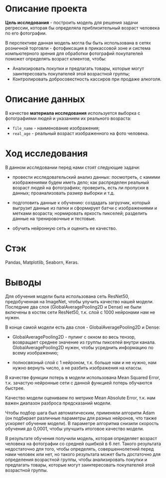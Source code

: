 # Описание проекта

**Цель исследования** - построить модель для решения задачи регрессии, которая бы определяла приблизительный возраст человека по его фотографии.

В перспективе данная модель могла бы быть использована в сетях розничной торговли - фотофиксация в прикассовой зоне и система компьютерного зрения для обработки фотографий покупателей поможет определять возраст клиентов, чтобы:

- Анализировать покупки и предлагать товары, которые могут заинтересовать покупателей этой возрастной группы;
- Контролировать добросовестность кассиров при продаже алкоголя.

# Описание данных

В качестве **материала исследования** используется выборка с фотографиями людей и указанием их реального возраста:
 
- `file_name` - наименование изображения;
- `real_age` - реальный возраст изображенного на фото человека.

# Ход исследования

В данном исследовании перед нами стоят следующие задачи:

- провести исследовательский анализ данных: посмотреть, с камими изображениями будем иметь дело; как распределен реальный возраст людей на фотографиях; проверить, есть ли пропуски в данных; проанализовать размер выборки и т.д.

- подготовить данные к обучению: создадать загрузчик, который выгрузит данные из папки и сформирует батчи с изображениями и метками возраста; нормировать яркость пикселей; разделить данные на тренировочные и тестовые.

- обучить нейронную сеть и оценить ее качество.

# Стэк

Pandas, Matplotlib, Seaborn, Keras.

# Выводы

Для обучения модели была использована сеть ResNet50, предобученная на ImageNet, чтобы улучить качество нашей модели.
Последние два слоя (GlobalAveragePooling2D и Dense) не были включены в костяк сети ResNet50, т.к. слой с 1000 нейронами нам не нужен.

В конце самой модели есть два слоя - GlobalAveragePooling2D и Dense: 

- GlobalAveragePooling2D - пулинг с окном во весь тензор, возвращает среднее значение из группы пикселей внутри канала. GlobalAveragePooling2D нужен, чтобы усреднить информацию по всему изображению;

- полносвязный слой с 1 нейроном, т.к. больше нам и не нужно, нам нужно вернуть число, а не разбить изображения на классы.

В качестве функции потерь в модели использована Mean Squared Error, т.к. зачастую нейронные сети с данной функцией потерь обучаются быстрее.

Качество модели оцениваем по метрике Mean Absolute Error, т.к. нам важен диапазон разброса предсказаний модели.

Чтобы подбор шага был автоматическим, применяли алгоритм Adam (он подбирает различные параметры для разных нейронов, что также ускоряет обучение модели). В параметре алгоритма снизили скорость обучения до 0,0001, чтобы улучшить итоговое качество модели.

В результате обучения получили модель, которая определяет возраст человека на фотографии со средней ошибкой в 6 лет. Такого результата недостаточно для того, чтобы определять, совершеннолетний перед нами человек или нет, но такого результата может быть достаточно для определения возрастной группы, чтобы анализировать покупки и предлагать товары, которые могут заинтересовать покупателей этой возрастной группы.
